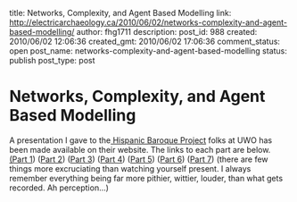 title: Networks, Complexity, and Agent Based Modelling
link: http://electricarchaeology.ca/2010/06/02/networks-complexity-and-agent-based-modelling/
author: fhg1711
description: 
post_id: 988
created: 2010/06/02 12:06:36
created_gmt: 2010/06/02 17:06:36
comment_status: open
post_name: networks-complexity-and-agent-based-modelling
status: publish
post_type: post

# Networks, Complexity, and Agent Based Modelling

A presentation I gave to the[ Hispanic Baroque Project](http://www.hispanicbaroque.ca) folks at UWO has been made available on their website. The links to each part are below. [(Part 1](http://www.hispanicbaroque.ca/videos/Graham1/Graham1.html)) ([Part 2](http://www.hispanicbaroque.ca/videos/Graham2/Graham2.html)) ([Part 3](http://www.hispanicbaroque.ca/videos/Graham3/Graham3.html)) ([Part 4](http://www.hispanicbaroque.ca/videos/Graham4/Graham4.html)) ([Part 5](http://www.hispanicbaroque.ca/videos/Graham5/Graham5.html)) ([Part 6](http://www.hispanicbaroque.ca/videos/Graham6/Graham6.html)) ([Part 7](http://www.hispanicbaroque.ca/videos/Graham7/Graham7.html)) (there are few things more excruciating than watching yourself present. I always remember everything being far more pithier, wittier, louder, than what gets recorded. Ah perception...)